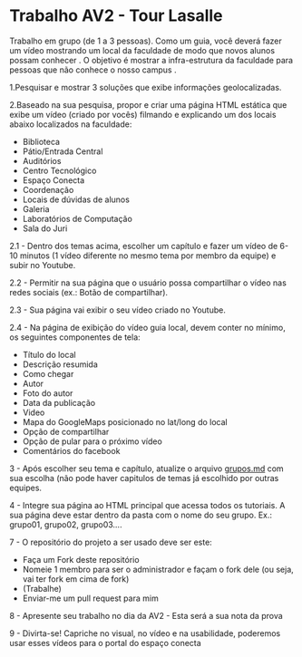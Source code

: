 # Trabalho AV2 - Tour Lasalle

Trabalho em grupo (de 1 a 3 pessoas). Como um guia, você deverá fazer um vídeo mostrando um local da faculdade de modo que novos alunos possam conhecer  . O objetivo é mostrar a infra-estrutura da faculdade para pessoas que não conhece o nosso campus .  

1.Pesquisar e mostrar 3 soluções que exibe informações geolocalizadas.  

2.Baseado na sua pesquisa, propor e criar uma página HTML estática que exibe um vídeo (criado por vocês) filmando e explicando um dos locais abaixo localizados na faculdade:
- Biblioteca
- Pátio/Entrada Central 
- Auditórios 
- Centro Tecnológico 
- Espaço Conecta 
- Coordenação 
- Locais de dúvidas de alunos   
- Galeria 
- Laboratórios de Computação  
- Sala do Juri 

2.1 - Dentro dos temas acima, escolher um capítulo e fazer um vídeo de 6-10 minutos (1 vídeo diferente no mesmo tema por membro da equipe) e subir no Youtube.

2.2 - Permitir na sua página que o usuário possa compartilhar o vídeo nas redes sociais (ex.: Botão de compartilhar).

2.3 - Sua página vai exibir o seu vídeo criado no Youtube.

2.4 - Na página de exibição do vídeo guia local, devem conter no mínimo, os seguintes componentes de tela:
- Título do local  
- Descrição resumida  
- Como chegar  
- Autor  
- Foto do autor  
- Data da publicação  
- Video  
- Mapa do GoogleMaps posicionado no lat/long do local  
- Opção de compartilhar  
- Opção de pular para o próximo vídeo  
- Comentários do facebook  

3 - Após escolher seu tema e capítulo, atualize o arquivo [grupos.md](https://github.com/salgado/cscsw.2018.2.av2/blob/master/grupos.md) com sua escolha (não pode haver capitulos de temas já escolhido por outras equipes.

4 - Integre sua página ao HTML principal que acessa todos os tutoriais. A sua página deve estar dentro da pasta com o nome do seu grupo. Ex.: grupo01, grupo02, grupo03....

7 - O repositório do projeto a ser usado deve ser este:
- Faça um Fork deste repositório
- Nomeie 1 membro para ser o administrador e façam o fork dele (ou seja, vai ter fork em cima de fork)
- (Trabalhe)
- Enviar-me um pull request para mim

8 - Apresente seu trabalho no dia da AV2 - Esta será a sua nota da prova

9 - Divirta-se! Capriche no visual, no vídeo e na usabilidade, poderemos usar esses vídeos para o portal do espaço conecta
